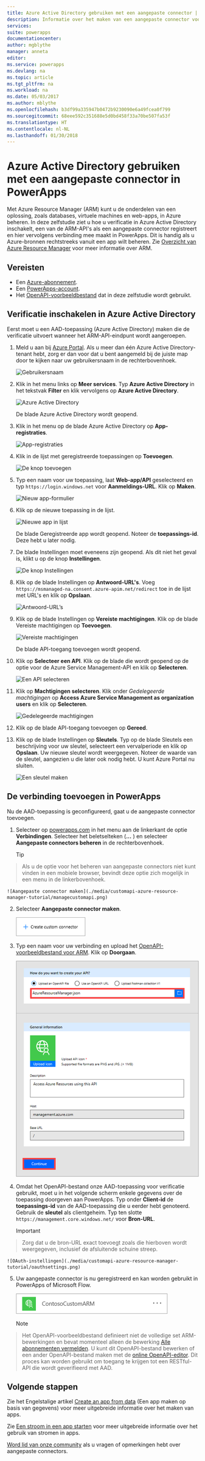 ```yaml
---
title: Azure Active Directory gebruiken met een aangepaste connector | Microsoft Docs
description: Informatie over het maken van een aangepaste connector voor Azure Resource Manager met Azure Active Directory-verificatie.
services: 
suite: powerapps
documentationcenter: 
author: mgblythe
manager: anneta
editor: 
ms.service: powerapps
ms.devlang: na
ms.topic: article
ms.tgt_pltfrm: na
ms.workload: na
ms.date: 05/03/2017
ms.author: mblythe
ms.openlocfilehash: b3df99a335947b0472b9230090e6a49fcea0f799
ms.sourcegitcommit: 68eee592c351688e5d0bd458f33a70be507fa53f
ms.translationtype: HT
ms.contentlocale: nl-NL
ms.lasthandoff: 01/30/2018
---
```

# <a name="use-azure-active-directory-with-a-custom-connector-in-powerapps"></a>Azure Active Directory gebruiken met een aangepaste connector in PowerApps
Met Azure Resource Manager (ARM) kunt u de onderdelen van een oplossing, zoals databases, virtuele machines en web-apps, in Azure beheren. In deze zelfstudie ziet u hoe u verificatie in Azure Active Directory inschakelt, een van de ARM-API's als een aangepaste connector registreert en hier vervolgens verbinding mee maakt in PowerApps. Dit is handig als u Azure-bronnen rechtstreeks vanuit een app wilt beheren. Zie [Overzicht van Azure Resource Manager](https://docs.microsoft.com/azure/azure-resource-manager/resource-group-overview) voor meer informatie over ARM.

## <a name="prerequisites"></a>Vereisten
* Een [Azure-abonnement](https://azure.microsoft.com/free/).
* Een [PowerApps-account](https://powerapps.microsoft.com).
* Het [OpenAPI-voorbeeldbestand](http://pwrappssamples.blob.core.windows.net/samples/AzureResourceManager.json) dat in deze zelfstudie wordt gebruikt.

## <a name="enable-authentication-in-azure-active-directory"></a>Verificatie inschakelen in Azure Active Directory
Eerst moet u een AAD-toepassing (Azure Active Directory) maken die de verificatie uitvoert wanneer het ARM-API-eindpunt wordt aangeroepen.

1. Meld u aan bij [Azure Portal](https://portal.azure.com).  Als u meer dan één Azure Active Directory-tenant hebt, zorg er dan voor dat u bent aangemeld bij de juiste map door te kijken naar uw gebruikersnaam in de rechterbovenhoek.
   
    ![Gebruikersnaam](./media/customapi-azure-resource-manager-tutorial/current-user.png)
2. Klik in het menu links op **Meer services**.  Typ **Azure Active Directory** in het tekstvak **Filter** en klik vervolgens op **Azure Active Directory**.
   
    ![Azure Active Directory](./media/customapi-azure-resource-manager-tutorial/azureaad.png)
   
    De blade Azure Active Directory wordt geopend.   
3. Klik in het menu op de blade Azure Active Directory op **App-registraties**.
   
    ![App-registraties](./media/customapi-azure-resource-manager-tutorial/azureapplication.png)
4. Klik in de lijst met geregistreerde toepassingen op **Toevoegen**.
   
    ![De knop toevoegen](./media/customapi-azure-resource-manager-tutorial/add-app-btn.png)   
5. Typ een naam voor uw toepassing, laat **Web-app/API** geselecteerd en typ `https://login.windows.net` voor **Aanmeldings-URL**.  Klik op **Maken**.  
   
    ![Nieuw app-formulier](./media/customapi-azure-resource-manager-tutorial/newapplication.png)
6. Klik op de nieuwe toepassing in de lijst.
   
    ![Nieuwe app in lijst](./media/customapi-azure-resource-manager-tutorial/newapplication2.png)
   
    De blade Geregistreerde app wordt geopend.  Noteer de **toepassings-id**.  Deze hebt u later nodig.
7. De blade Instellingen moet eveneens zijn geopend.  Als dit niet het geval is, klikt u op de knop **Instellingen**.
   
    ![De knop Instellingen](./media/customapi-azure-resource-manager-tutorial/settings-btn.png)
8. Klik op de blade Instellingen op **Antwoord-URL's**. Voeg `https://msmanaged-na.consent.azure-apim.net/redirect` toe in de lijst met URL's en klik op **Opslaan**.
   
    ![Antwoord-URL’s](./media/customapi-azure-resource-manager-tutorial/reply-urls.png)
9. Klik op de blade Instellingen op **Vereiste machtigingen**.  Klik op de blade Vereiste machtigingen op **Toevoegen**.
   
    ![Vereiste machtigingen](./media/customapi-azure-resource-manager-tutorial/permissions.png)
   
    De blade API-toegang toevoegen wordt geopend.
10. Klik op **Selecteer een API**. Klik op de blade die wordt geopend op de optie voor de Azure Service Management-API en klik op **Selecteren**.
    
    ![Een API selecteren](./media/customapi-azure-resource-manager-tutorial/permissions2.png)
11. Klik op **Machtigingen selecteren**.  Klik onder *Gedelegeerde machtigingen* op **Access Azure Service Management as organization users** en klik op **Selecteren**.
    
    ![Gedelegeerde machtigingen](./media/customapi-azure-resource-manager-tutorial/permissions3.png)
12. Klik op de blade API-toegang toevoegen op **Gereed**.
13. Klik op de blade Instellingen op **Sleutels**.  Typ op de blade Sleutels een beschrijving voor uw sleutel, selecteert een vervalperiode en klik op **Opslaan**.  Uw nieuwe sleutel wordt weergegeven.  Noteer de waarde van de sleutel, aangezien u die later ook nodig hebt.  U kunt Azure Portal nu sluiten.
    
    ![Een sleutel maken](./media/customapi-azure-resource-manager-tutorial/configurekeys.png)

## <a name="add-the-connection-in-powerapps"></a>De verbinding toevoegen in PowerApps
Nu de AAD-toepassing is geconfigureerd, gaat u de aangepaste connector toevoegen.

1. Selecteer op [powerapps.com](https://web.powerapps.com) in het menu aan de linkerkant de optie **Verbindingen**. Selecteer het beletselteken (**...** ) en selecteer **Aangepaste connectors beheren** in de rechterbovenhoek.
   
     > [!TIP]
> Als u de optie voor het beheren van aangepaste connectors niet kunt vinden in een mobiele browser, bevindt deze optie zich mogelijk in een menu in de linkerbovenhoek.
   
    ![Aangepaste connector maken](./media/customapi-azure-resource-manager-tutorial/managecustomapi.png)  
2. Selecteer **Aangepaste connector maken**.
   
    ![Eigenschappen van aangepaste connectors](./media/customapi-azure-resource-manager-tutorial/newcustomapi.png)
3. Typ een naam voor uw verbinding en upload het [OpenAPI-voorbeeldbestand voor ARM](http://pwrappssamples.blob.core.windows.net/samples/AzureResourceManager.json).  Klik op **Doorgaan**.  
   
    ![Verbinding maken met een nieuw API-eindpunt](./media/customapi-azure-resource-manager-tutorial/createcustom.png)
4. Omdat het OpenAPI-bestand onze AAD-toepassing voor verificatie gebruikt, moet u in het volgende scherm enkele gegevens over de toepassing doorgeven aan PowerApps.  Typ onder **Client-id** de **toepassings-id** van de AAD-toepassing die u eerder hebt genoteerd.  Gebruik de **sleutel** als clientgeheim.  Typ ten slotte `https://management.core.windows.net/` voor **Bron-URL**.
   
    > [!IMPORTANT]
> Zorg dat u de bron-URL exact toevoegt zoals die hierboven wordt weergegeven, inclusief de afsluitende schuine streep.
   
    ![OAuth-instellingen](./media/customapi-azure-resource-manager-tutorial/oauthsettings.png)
5. Uw aangepaste connector is nu geregistreerd en kan worden gebruikt in PowerApps of Microsoft Flow.
   
    ![Aangepaste connector toegevoegd](./media/customapi-azure-resource-manager-tutorial/createdcustomapi.png)
   
    > [!NOTE]
> Het OpenAPI-voorbeeldbestand definieert niet de volledige set ARM-bewerkingen en bevat momenteel alleen de bewerking [Alle abonnementen vermelden](https://msdn.microsoft.com/library/azure/dn790531.aspx).  U kunt dit OpenAPI-bestand bewerken of een ander OpenAPI-bestand maken met de [online OpenAPI-editor](http://editor.swagger.io/). Dit proces kan worden gebruikt om toegang te krijgen tot een RESTful-API die wordt geverifieerd met AAD.

## <a name="next-steps"></a>Volgende stappen
Zie het Engelstalige artikel [Create an app from data](get-started-create-from-data.md) (Een app maken op basis van gegevens) voor meer uitgebreide informatie over het maken van apps.

Zie [Een stroom in een app starten](using-logic-flows.md) voor meer uitgebreide informatie over het gebruik van stromen in apps.

[Word lid van onze community](https://aka.ms/powerapps-community) als u vragen of opmerkingen hebt over aangepaste connectors.

